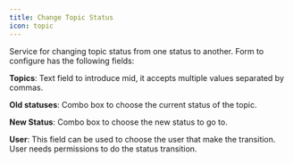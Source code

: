 ```yaml
---
title: Change Topic Status
icon: topic
---
```


Service for changing topic status from one status to another. Form to configure has the following fields:

**Topics**: Text field to introduce mid, it accepts multiple values separated by commas.

**Old statuses**: Combo box to choose the current status of the topic.

**New Status**: Combo box to choose the new status to go to.

**User**: This field can be used to choose the user that make the transition. User needs permissions to do the status transition.
